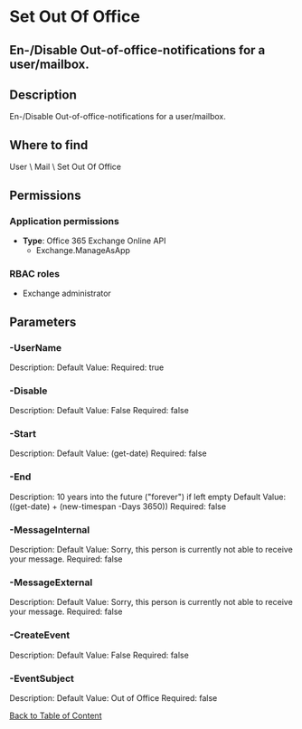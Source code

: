 # Set Out Of Office

## En-/Disable Out-of-office-notifications for a user/mailbox.

## Description
En-/Disable Out-of-office-notifications for a user/mailbox.

## Where to find
User \ Mail \ Set Out Of Office

## Permissions
### Application permissions
- **Type**: Office 365 Exchange Online API
  - Exchange.ManageAsApp

### RBAC roles
- Exchange administrator


## Parameters
### -UserName
Description: 
Default Value: 
Required: true

### -Disable
Description: 
Default Value: False
Required: false

### -Start
Description: 
Default Value: (get-date)
Required: false

### -End
Description: 10 years into the future ("forever") if left empty
Default Value: ((get-date) + (new-timespan -Days 3650))
Required: false

### -MessageInternal
Description: 
Default Value: Sorry, this person is currently not able to receive your message.
Required: false

### -MessageExternal
Description: 
Default Value: Sorry, this person is currently not able to receive your message.
Required: false

### -CreateEvent
Description: 
Default Value: False
Required: false

### -EventSubject
Description: 
Default Value: Out of Office
Required: false


[Back to Table of Content](../../../README.md)

